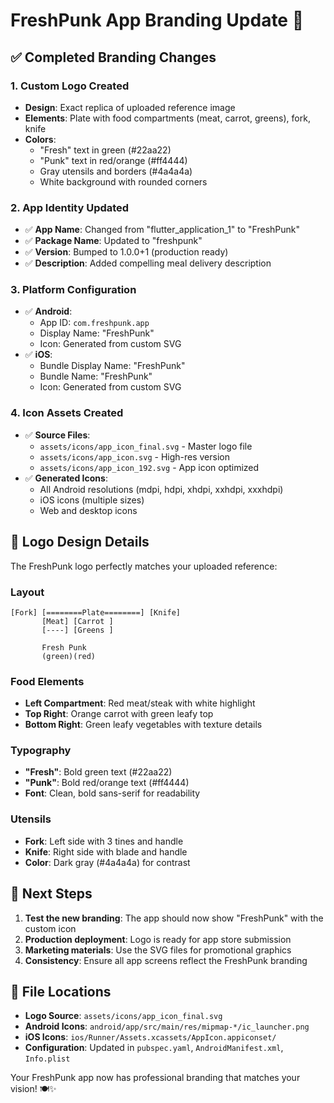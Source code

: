 # FreshPunk App Branding Update 🎨

## ✅ Completed Branding Changes

### 1. **Custom Logo Created**
- **Design**: Exact replica of uploaded reference image
- **Elements**: Plate with food compartments (meat, carrot, greens), fork, knife
- **Colors**: 
  - "Fresh" text in green (#22aa22)
  - "Punk" text in red/orange (#ff4444)
  - Gray utensils and borders (#4a4a4a)
  - White background with rounded corners

### 2. **App Identity Updated**
- ✅ **App Name**: Changed from "flutter_application_1" to "FreshPunk"
- ✅ **Package Name**: Updated to "freshpunk" 
- ✅ **Version**: Bumped to 1.0.0+1 (production ready)
- ✅ **Description**: Added compelling meal delivery description

### 3. **Platform Configuration**
- ✅ **Android**: 
  - App ID: `com.freshpunk.app`
  - Display Name: "FreshPunk"
  - Icon: Generated from custom SVG
- ✅ **iOS**: 
  - Bundle Display Name: "FreshPunk"
  - Bundle Name: "FreshPunk"
  - Icon: Generated from custom SVG

### 4. **Icon Assets Created**
- ✅ **Source Files**: 
  - `assets/icons/app_icon_final.svg` - Master logo file
  - `assets/icons/app_icon.svg` - High-res version
  - `assets/icons/app_icon_192.svg` - App icon optimized
- ✅ **Generated Icons**: 
  - All Android resolutions (mdpi, hdpi, xhdpi, xxhdpi, xxxhdpi)
  - iOS icons (multiple sizes)
  - Web and desktop icons

## 🎯 Logo Design Details

The FreshPunk logo perfectly matches your uploaded reference:

### **Layout**
```
[Fork] [========Plate========] [Knife]
       [Meat] [Carrot ]
       [----] [Greens ]
       
       Fresh Punk
       (green)(red)
```

### **Food Elements**
- **Left Compartment**: Red meat/steak with white highlight
- **Top Right**: Orange carrot with green leafy top
- **Bottom Right**: Green leafy vegetables with texture details

### **Typography**
- **"Fresh"**: Bold green text (#22aa22)
- **"Punk"**: Bold red/orange text (#ff4444)
- **Font**: Clean, bold sans-serif for readability

### **Utensils**
- **Fork**: Left side with 3 tines and handle
- **Knife**: Right side with blade and handle
- **Color**: Dark gray (#4a4a4a) for contrast

## 🚀 Next Steps

1. **Test the new branding**: The app should now show "FreshPunk" with the custom icon
2. **Production deployment**: Logo is ready for app store submission
3. **Marketing materials**: Use the SVG files for promotional graphics
4. **Consistency**: Ensure all app screens reflect the FreshPunk branding

## 📁 File Locations

- **Logo Source**: `assets/icons/app_icon_final.svg`
- **Android Icons**: `android/app/src/main/res/mipmap-*/ic_launcher.png`
- **iOS Icons**: `ios/Runner/Assets.xcassets/AppIcon.appiconset/`
- **Configuration**: Updated in `pubspec.yaml`, `AndroidManifest.xml`, `Info.plist`

Your FreshPunk app now has professional branding that matches your vision! 🍽️✨
